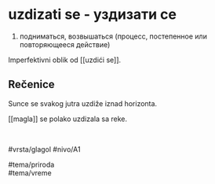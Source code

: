 # uzdizati se - уздизати се

1. подниматься, возвышаться (процесс, постепенное или повторяющееся действие)

Imperfektivni oblik od [[uzdići se]].

## Rečenice

Sunce se svakog jutra uzdiže iznad horizonta.

[[magla]] se polako uzdizala sa reke.  

<br>

#vrsta/glagol
#nivo/A1 

#tema/priroda  
#tema/vreme
